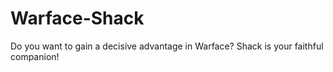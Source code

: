 # Warface-Shack
Do you want to gain a decisive advantage in Warface? Shack is your faithful companion!
